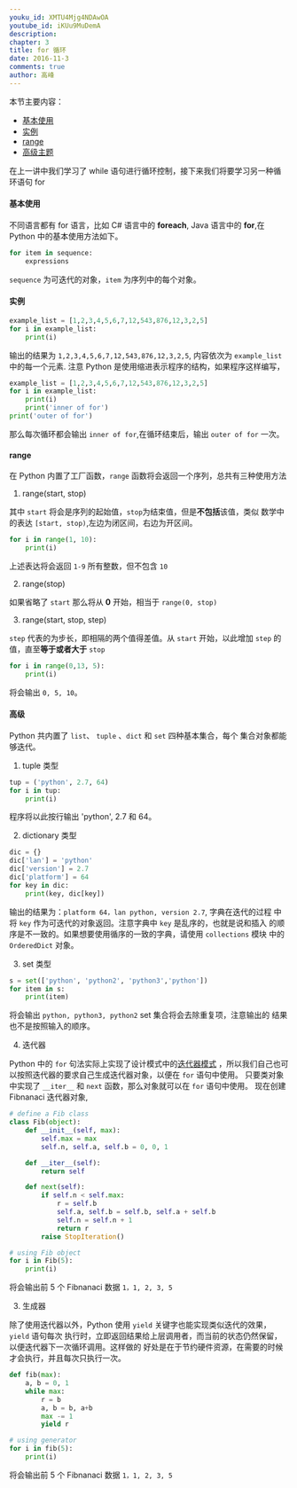 ```yaml
---
youku_id: XMTU4Mjg4NDAwOA
youtube_id: iKUu9MuDemA
description: 
chapter: 3
title: for 循环
date: 2016-11-3
comments: true
author: 高峰
---
```


本节主要内容：

* [基本使用](#basic)
* [实例](#example)
* [range](#range)
* [高级主题](#advance)



在上一讲中我们学习了 while 语句进行循环控制，接下来我们将要学习另一种循环语句 for

<h4 class="tut-h4-pad" id="basic">基本使用</h4>

不同语言都有 for 语言，比如 C# 语言中的 **foreach**, Java 语言中的 **for**,在 Python
中的基本使用方法如下。

```Python
for item in sequence:
    expressions
```

`sequence` 为可迭代的对象，`item` 为序列中的每个对象。

<h4 class="tut-h4-pad" id="example">实例</h4>

```Python
example_list = [1,2,3,4,5,6,7,12,543,876,12,3,2,5]
for i in example_list:
    print(i)
```

输出的结果为 `1,2,3,4,5,6,7,12,543,876,12,3,2,5`, 内容依次为 `example_list` 中的每一个元素.
注意 Python 是使用缩进表示程序的结构，如果程序这样编写，

```Python
example_list = [1,2,3,4,5,6,7,12,543,876,12,3,2,5]
for i in example_list:
    print(i)
    print('inner of for')
print('outer of for')
```

那么每次循环都会输出 `inner of for`,在循环结束后，输出 `outer of for` 一次。

<h4 class="tut-h4-pad" id="range">range</h4>

在 Python 内置了工厂函数，`range` 函数将会返回一个序列，总共有三种使用方法

1. range(start, stop)

其中 `start` 将会是序列的起始值，`stop`为结束值，但是**不包括**该值，类似
数学中的表达 `[start, stop)`,左边为闭区间，右边为开区间。

```Python
for i in range(1, 10):
    print(i)
```

上述表达将会返回 `1-9` 所有整数，但不包含 `10`

2. range(stop)

如果省略了 `start` 那么将从 **0** 开始，相当于 `range(0, stop)`

3. range(start, stop, step)

`step` 代表的为步长，即相隔的两个值得差值。从 `start` 开始，以此增加
`step` 的值，直至**等于或者大于** `stop`

```Python
for i in range(0,13, 5):
    print(i)
```

将会输出 `0, 5, 10`。

<h4 class="tut-h4-pad" id="advance">高级</h4>

Python 共内置了 `list`、 `tuple` 、`dict` 和 `set` 四种基本集合，每个
集合对象都能够迭代。

1. tuple 类型

```Python
tup = ('python', 2.7, 64)
for i in tup:
    print(i)
```
程序将以此按行输出 'python', 2.7 和 64。

2. dictionary 类型

```Python
dic = {}
dic['lan'] = 'python'
dic['version'] = 2.7
dic['platform'] = 64
for key in dic:
    print(key, dic[key])
```

输出的结果为：`platform 64，lan python, version 2.7`, 字典在迭代的过程
中将 `key` 作为可迭代的对象返回。注意字典中 `key` 是乱序的，也就是说和插入
的顺序是不一致的。如果想要使用循序的一致的字典，请使用 `collections` 模块
中的 `OrderedDict` 对象。

3. set 类型

```Python
s = set(['python', 'python2', 'python3','python'])
for item in s:
    print(item)
```

将会输出 `python, python3, python2` set 集合将会去除重复项，注意输出的
结果也不是按照输入的顺序。

4. 迭代器

Python 中的 `for` 句法实际上实现了设计模式中的[迭代器模式](https://en.wikipedia.org/wiki/Iterator_pattern#Python)
，所以我们自己也可以按照迭代器的要求自己生成迭代器对象，以便在 `for` 语句中使用。
只要类对象中实现了 `__iter__` 和 `next` 函数，那么对象就可以在 `for` 语句中使用。
现在创建 Fibnanaci 迭代器对象,

```Python
# define a Fib class
class Fib(object):
    def __init__(self, max):
        self.max = max
        self.n, self.a, self.b = 0, 0, 1

    def __iter__(self):
        return self

    def next(self):
        if self.n < self.max:
            r = self.b
            self.a, self.b = self.b, self.a + self.b
            self.n = self.n + 1
            return r
        raise StopIteration()

# using Fib object
for i in Fib(5):
    print(i)
```

将会输出前 5 个 Fibnanaci 数据 `1，1, 2, 3, 5`

3. 生成器

除了使用迭代器以外，Python 使用 `yield` 关键字也能实现类似迭代的效果，`yield` 语句每次
执行时，立即返回结果给上层调用者，而当前的状态仍然保留，以便迭代器下一次循环调用。这样做的
好处是在于节约硬件资源，在需要的时候才会执行，并且每次只执行一次。

```Python
def fib(max):
    a, b = 0, 1
    while max:
        r = b
        a, b = b, a+b
        max -= 1
        yield r

# using generator
for i in fib(5):
    print(i)
```

将会输出前 5 个 Fibnanaci 数据 `1，1, 2, 3, 5`